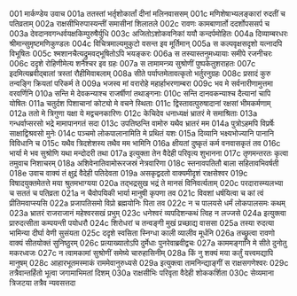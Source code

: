 001	मार्कण्डेय उवाच
001a	ततस्तां भर्तृशोकार्तां दीनां मलिनवाससम्
001c	मणिशेषाभ्यलङ्कारां रुदतीं च पतिव्रताम्
002a	राक्षसीभिरुपास्यन्तीं समासीनां शिलातले
002c	रावणः कामबाणार्तो ददर्शोपससर्प च
003a	देवदानवगन्धर्वयक्षकिम्पुरुषैर्युधि
003c	अजितोऽशोकवनिकां ययौ कन्दर्पमोहितः
004a	दिव्याम्बरधरः श्रीमान्सुमृष्टमणिकुण्डलः
004c	विचित्रमाल्यमुकुटो वसन्त इव मूर्तिमान्
005a	स कल्पवृक्षसदृशो यत्नादपि विभूषितः
005c	श्मशानचैत्यद्रुमवद्भूषितोऽपि भयङ्करः
006a	स तस्यास्तनुमध्यायाः समीपे रजनीचरः
006c	ददृशे रोहिणीमेत्य शनैश्चर इव ग्रहः
007a	स तामामन्त्र्य सुश्रोणीं पुष्पकेतुशराहतः
007c	इदमित्यब्रवीद्बालां त्रस्तां रौहीमिवाबलाम्
008a	सीते पर्याप्तमेतावत्कृतो भर्तुरनुग्रहः
008c	प्रसादं कुरु तन्वङ्गि क्रियतां परिकर्म ते
009a	भजस्व मां वरारोहे महार्हाभरणाम्बरा
009c	भव मे सर्वनारीणामुत्तमा वरवर्णिनि
010a	सन्ति मे देवकन्याश्च राजर्षीणां तथाङ्गनाः
010c	सन्ति दानवकन्याश्च दैत्यानां चापि योषितः
011a	चतुर्दश पिशाचानां कोट्यो मे वचने स्थिताः
011c	द्विस्तावत्पुरुषादानां रक्षसां भीमकर्मणाम्
012a	ततो मे त्रिगुणा यक्षा ये मद्वचनकारिणः
012c	केचिदेव धनाध्यक्षं भ्रातरं मे समाश्रिताः
013a	गन्धर्वाप्सरसो भद्रे मामापानगतं सदा
013c	उपतिष्ठन्ति वामोरु यथैव भ्रातरं मम
014a	पुत्रोऽहमपि विप्रर्षेः साक्षाद्विश्रवसो मुनेः
014c	पञ्चमो लोकपालानामिति मे प्रथितं यशः
015a	दिव्यानि भक्ष्यभोज्यानि पानानि विविधानि च
015c	यथैव त्रिदशेशस्य तथैव मम भामिनि
016a	क्षीयतां दुष्कृतं कर्म वनवासकृतं तव
016c	भार्या मे भव सुश्रोणि यथा मन्दोदरी तथा
017a	इत्युक्ता तेन वैदेही परिवृत्य शुभानना
017c	तृणमन्तरतः कृत्वा तमुवाच निशाचरम्
018a	अशिवेनातिवामोरूरजस्रं नेत्रवारिणा
018c	स्तनावपतितौ बाला सहितावभिवर्षती
018e	उवाच वाक्यं तं क्षुद्रं वैदेही पतिदेवता
019a	असकृद्वदतो वाक्यमीदृशं राक्षसेश्वर
019c	विषादयुक्तमेतत्ते मया श्रुतमभाग्यया
020a	तद्भद्रसुख भद्रं ते मानसं विनिवर्त्यताम्
020c	परदारास्म्यलभ्या च सततं च पतिव्रता
021a	न चैवोपयिकी भार्या मानुषी कृपणा तव
021c	विवशां धर्षयित्वा च कां त्वं प्रीतिमवाप्स्यसि
022a	प्रजापतिसमो विप्रो ब्रह्मयोनिः पिता तव
022c	न च पालयसे धर्मं लोकपालसमः कथम्
023a	भ्रातरं राजराजानं महेश्वरसखं प्रभुम्
023c	धनेश्वरं व्यपदिशन्कथं त्विह न लज्जसे
024a	इत्युक्त्वा प्रारुदत्सीता कम्पयन्ती पयोधरौ
024c	शिरोधरां च तन्वङ्गी मुखं प्रच्छाद्य वाससा
025a	तस्या रुदत्या भामिन्या दीर्घा वेणी सुसंयता
025c	ददृशे स्वसिता स्निग्धा काली व्यालीव मूर्धनि
026a	तच्छ्रुत्वा रावणो वाक्यं सीतयोक्तं सुनिष्ठुरम्
026c	प्रत्याख्यातोऽपि दुर्मेधाः पुनरेवाब्रवीद्वचः
027a	काममङ्गानि मे सीते दुनोतु मकरध्वजः
027c	न त्वामकामां सुश्रोणीं समेष्ये चारुहासिनीम्
028a	किं नु शक्यं मया कर्तुं यत्त्वमद्यापि मानुषम्
028c	आहारभूतमस्माकं राममेवानुरुध्यसे
029a	इत्युक्त्वा तामनिन्द्याङ्गीं स राक्षसगणेश्वरः
029c	तत्रैवान्तर्हितो भूत्वा जगामाभिमतां दिशम्
030a	राक्षसीभिः परिवृता वैदेही शोककर्शिता
030c	सेव्यमाना त्रिजटया तत्रैव न्यवसत्तदा

